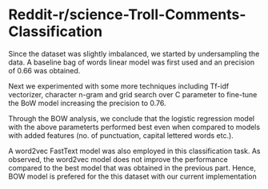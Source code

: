 # Reddit-r/science-Troll-Comments-Classification

Since the dataset was slightly imbalanced, we started by undersampling the data. A baseline bag of words linear model was first used and an precision of 0.66 was obtained.

Next we experimented with some more techniques including Tf-idf vectorizer, character n-gram and grid search over C parameter to fine-tune the BoW model increasing the precision to 0.76.

Through the BOW analysis, we conclude that the logistic regression model with the above parameterts performed best even when compared to models with added features (no. of punctuation, capital lettered words etc.).

A word2vec FastText model was also employed in this classification task. As observed, the word2vec model does not improve the performance compared to the best model that was obtained in the previous part. Hence, BOW model is prefered for the this dataset with our current implementation
